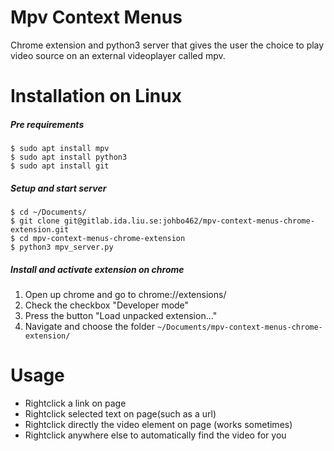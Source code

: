 # Mpv Context Menus
Chrome extension and python3 server that gives the user the choice to play video source on an external videoplayer called mpv.

# Installation on Linux
##### Pre requirements

```
$ sudo apt install mpv
$ sudo apt install python3
$ sudo apt install git
```
##### Setup and start server

```
$ cd ~/Documents/
$ git clone git@gitlab.ida.liu.se:johbo462/mpv-context-menus-chrome-extension.git
$ cd mpv-context-menus-chrome-extension
$ python3 mpv_server.py
```
##### Install and activate extension on chrome
1. Open up chrome and go to chrome://extensions/
2. Check the checkbox "Developer mode"
3. Press the button "Load unpacked extension..."
4. Navigate and choose the folder ```~/Documents/mpv-context-menus-chrome-extension/```

# Usage
- Rightclick a link on page
- Rightclick selected text on page(such as a url)
- Rightclick directly the video element on page (works sometimes)
- Rightclick anywhere else to automatically find the video for you